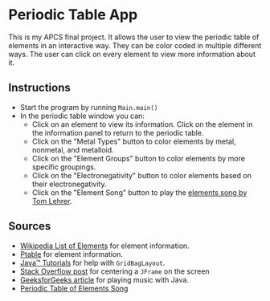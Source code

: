 # Periodic Table App

This is my APCS final project. It allows the user to view the periodic table of elements in an interactive way. They can be color coded in multiple different ways. The user can click on every element to view more information about it.

## Instructions

* Start the program by running `Main.main()`
* In the periodic table window you can:
  * Click on an element to view its information. Click on the element in the information panel to return to the periodic table.
  * Click on the "Metal Types" button to color elements by metal, nonmetal, and metalloid.
  * Click on the "Element Groups" button to color elements by more specific groupings.
  * Click on the "Electronegativity" button to color elements based on their electronegativity.
  * Click on the "Element Song" button to play the [elements song by Tom Lehrer](https://www.youtube.com/watch?v=zGM-wSKFBpo).

## Sources
* [Wikipedia List of Elements](https://en.wikipedia.org/wiki/Chemical_element) for element information.
* [Ptable](https://ptable.com/) for element information.
* [Java™ Tutorials](https://docs.oracle.com/javase/tutorial/uiswing/layout/gridbag.html) for help with `GridBagLayout`.
* [Stack Overflow post](https://stackoverflow.com/a/2442614/13335308) for centering a `JFrame` on the screen 
* [GeeksforGeeks article](https://www.geeksforgeeks.org/play-audio-file-using-java/) for playing music with Java.
* [Periodic Table of Elements Song](https://www.youtube.com/watch?v=zGM-wSKFBpo)

